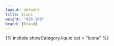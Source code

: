 ```yaml
---
layout: default
title: Icons
weight: "010.100"
brand: [Brand]
---
```


{% include showCategory.liquid  cat = "Icons" %}